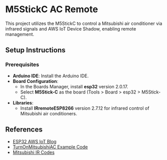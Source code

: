 # M5StickC AC Remote

This project utilizes the M5StickC to control a Mitsubishi air conditioner via infrared signals and AWS IoT Device Shadow, enabling remote management.

## Setup Instructions

### Prerequisites

- **Arduino IDE**: Install the Arduino IDE.
- **Board Configuration**:
  - In the Boards Manager, install **esp32** version 2.0.17.
  - Select **M5Stick-C** as the board (Tools > Board > esp32 > M5Stick-C).
- **Libraries**:
  - Install **IRremoteESP8266** version 2.7.12 for infrared control of Mitsubishi air conditioners.

## References

- [ESP32 AWS IoT Blog](https://blog.maripo.org/2017/07/esp32-aws-iot/)
- [TurnOnMitsubishiAC Example Code](https://github.com/crankyoldgit/IRremoteESP8266/blob/master/examples/TurnOnMitsubishiAC/TurnOnMitsubishiAC.ino)
- [Mitsubishi IR Codes](https://github.com/crankyoldgit/IRremoteESP8266/blob/master/src/ir_Mitsubishi.h)
